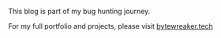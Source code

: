 This blog is part of my bug hunting journey.

For my full portfolio and projects, please visit [bytewreaker.tech](https://bytewreaker.tech)
